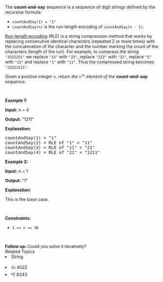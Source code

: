 <p>The <strong>count-and-say</strong> sequence is a sequence of digit strings defined by the recursive formula:</p>

<ul> 
 <li><code>countAndSay(1) = "1"</code></li> 
 <li><code>countAndSay(n)</code> is the run-length encoding of <code>countAndSay(n - 1)</code>.</li> 
</ul>

<p><a href="http://en.wikipedia.org/wiki/Run-length_encoding" target="_blank">Run-length encoding</a> (RLE) is a string compression method that works by replacing consecutive identical characters (repeated 2 or more times) with the concatenation of the character and the number marking the count of the characters (length of the run). For example, to compress the string <code>"3322251"</code> we replace <code>"33"</code> with <code>"23"</code>, replace <code>"222"</code> with <code>"32"</code>, replace <code>"5"</code> with <code>"15"</code> and replace <code>"1"</code> with <code>"11"</code>. Thus the compressed string becomes <code>"23321511"</code>.</p>

<p>Given a positive integer <code>n</code>, return <em>the </em><code>n<sup>th</sup></code><em> element of the <strong>count-and-say</strong> sequence</em>.</p>

<p>&nbsp;</p> 
<p><strong class="example">Example 1:</strong></p>

<div class="example-block"> 
 <p><strong>Input:</strong> <span class="example-io">n = 4</span></p> 
</div>

<p><strong>Output:</strong> <span class="example-io">"1211"</span></p>

<p><strong>Explanation:</strong></p>

<pre>
countAndSay(1) = "1"
countAndSay(2) = RLE of "1" = "11"
countAndSay(3) = RLE of "11" = "21"
countAndSay(4) = RLE of "21" = "1211"
</pre>


<p><strong class="example">Example 2:</strong></p>

<div class="example-block"> 
 <p><strong>Input:</strong> <span class="example-io">n = 1</span></p> 
</div>

<p><strong>Output:</strong> <span class="example-io">"1"</span></p>

<p><strong>Explanation:</strong></p>

<p>This is the base case.</p>

<p>&nbsp;</p> 
<p><strong>Constraints:</strong></p>

<ul> 
 <li><code>1 &lt;= n &lt;= 30</code></li> 
</ul>

<p>&nbsp;</p> 
<strong>Follow up:</strong> Could you solve it iteratively?

<div><div>Related Topics</div><div><li>String</li></div></div><br><div><li>👍 4022</li><li>👎 8343</li></div>